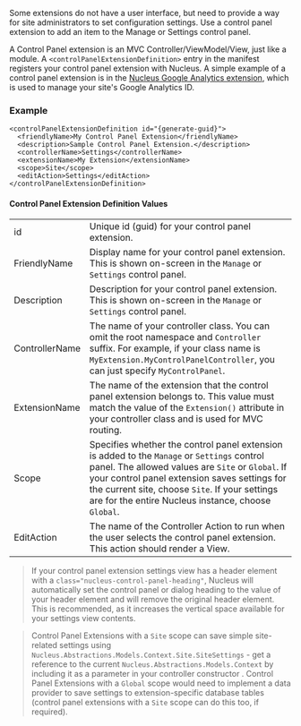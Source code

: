 Some extensions do not have a user interface, but need to provide a way for site administrators to set configuration settings.  Use a control panel extension to add an item to the 
Manage or Settings control panel.

A Control Panel extension is an MVC Controller/ViewModel/View, just like a module.  A `<controlPanelExtensionDefinition>` entry in the manifest registers your control panel extension 
with Nucleus.  A simple example of a control panel extension is in the [Nucleus Google Analytics extension](/other-extensions/google-analytics/), which is used to 
manage your site's Google Analytics ID.

### Example
```
<controlPanelExtensionDefinition id="{generate-guid}">
  <friendlyName>My Control Panel Extension</friendlyName>
  <description>Sample Control Panel Extension.</description>
  <controllerName>Settings</controllerName>
  <extensionName>My Extension</extensionName>
  <scope>Site</scope>
  <editAction>Settings</editAction>
</controlPanelExtensionDefinition>
```

#### Control Panel Extension Definition Values
|                  |                                                                                      |
|------------------|--------------------------------------------------------------------------------------|
| id               | Unique id (guid) for your control panel extension. |
| FriendlyName     | Display name for your control panel extension.  This is shown on-screen in the `Manage` or `Settings` control panel. |
| Description      | Description for your control panel extension.  This is shown on-screen in the `Manage` or `Settings` control panel. |
| ControllerName   | The name of your controller class.  You can omit the root namespace and `Controller` suffix. For example, if your class name is `MyExtension.MyControlPanelController`, you can just specify `MyControlPanel`. |
| ExtensionName    | The name of the extension that the control panel extension belongs to.  This value must match the value of the `Extension()` attribute in your controller class and is used for MVC routing. |
| Scope            | Specifies whether the control panel extension is added to the `Manage` or `Settings` control panel.  The allowed values are `Site` or `Global`.  If your control panel extension saves settings for the current site, choose `Site`.  If your settings are for the entire Nucleus instance, choose `Global`. |
| EditAction       | The name of the Controller Action to run when the user selects the control panel extension.  This action should render a View. |

> If your control panel extension settings view has a header element with a `class="nucleus-control-panel-heading"`, Nucleus will automatically
set the control panel or dialog heading to the value of your header element and will remove the original header element.  This is recommended, 
as it increases the vertical space available for your settings view contents.

> Control Panel Extensions with a `Site` scope can save simple site-related settings using `Nucleus.Abstractions.Models.Context.Site.SiteSettings` - get a reference to 
the current `Nucleus.Abstractions.Models.Context` by including it as a parameter in your controller constructor . Control Panel Extensions with a `Global` scope would need to 
implement a data provider to save settings to extension-specific database tables (control panel extensions with a `Site` scope can do this too, if required).  